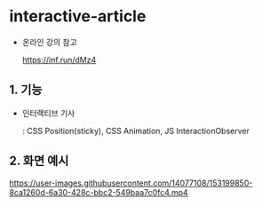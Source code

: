 # interactive-article

- 온라인 강의 참고

  https://inf.run/dMz4
  
## 1. 기능

- 인터랙티브 기사

  : CSS Position(sticky), CSS Animation, JS InteractionObserver

## 2. 화면 예시

https://user-images.githubusercontent.com/14077108/153199850-8ca1260d-6a30-428c-bbc2-549baa7c0fc4.mp4
